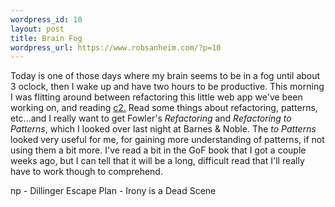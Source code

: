 ```yaml
--- 
wordpress_id: 10
layout: post
title: Brain Fog
wordpress_url: https://www.robsanheim.com/?p=10
---
```

Today is one of those days where my brain seems to be in a fog until about 3 oclock, then I wake up and have two hours to be productive.  This morning I was flitting around between refactoring this little web app we've been working on, and reading <a href="https://www.c2.com/">c2.</a>  Read some things about refactoring, patterns, etc...and I really want to get Fowler's <i>Refactoring</i> and <i>Refactoring to Patterns</i>, which I looked over last night at Barnes & Noble.  The <i>to Patterns</i> looked very useful for me, for gaining more understanding of patterns, if not using them a bit more.  I've read a bit in the GoF book that I got a couple weeks ago, but I can tell that it will be a long, difficult read that I'll really have to work though to comprehend.

<p>np - Dillinger Escape Plan - Irony is a Dead Scene</p>
         
